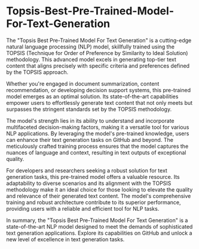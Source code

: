# Topsis-Best-Pre-Trained-Model-For-Text-Generation
The "Topsis Best Pre-Trained Model For Text Generation" is a cutting-edge natural language processing (NLP) model, skillfully trained using the TOPSIS (Technique for Order of Preference by Similarity to Ideal Solution) methodology. This advanced model excels in generating top-tier text content that aligns precisely with specific criteria and preferences defined by the TOPSIS approach.

Whether you're engaged in document summarization, content recommendation, or developing decision support systems, this pre-trained model emerges as an optimal solution. Its state-of-the-art capabilities empower users to effortlessly generate text content that not only meets but surpasses the stringent standards set by the TOPSIS methodology.

The model's strength lies in its ability to understand and incorporate multifaceted decision-making factors, making it a versatile tool for various NLP applications. By leveraging the model's pre-trained knowledge, users can enhance their text generation tasks on GitHub and beyond. The meticulously crafted training process ensures that the model captures the nuances of language and context, resulting in text outputs of exceptional quality.

For developers and researchers seeking a robust solution for text generation tasks, this pre-trained model offers a valuable resource. Its adaptability to diverse scenarios and its alignment with the TOPSIS methodology make it an ideal choice for those looking to elevate the quality and relevance of their generated text content. The model's comprehensive training and robust architecture contribute to its superior performance, providing users with a reliable and efficient tool for NLP tasks.

In summary, the "Topsis Best Pre-Trained Model For Text Generation" is a state-of-the-art NLP model designed to meet the demands of sophisticated text generation applications. Explore its capabilities on GitHub and unlock a new level of excellence in text generation tasks.
